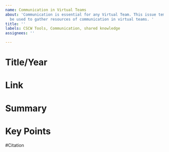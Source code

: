```yaml
---
name: Communication in Virtual Teams
about: 'Communication is essential for any Virtual Team. This issue template will
  be used to gather resources of communication in virtual teams. '
title: ''
labels: CSCW Tools, Communication, shared knowledge
assignees: ''

---
```


# Title/Year

# Link

# Summary 

# Key Points 

#Citation
